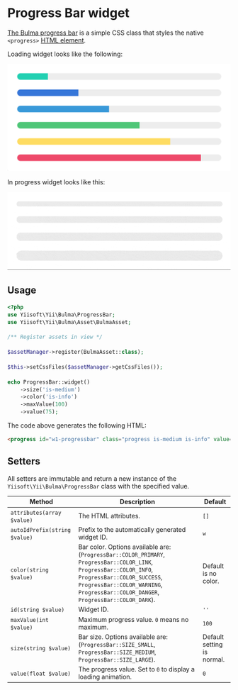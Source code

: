 # Progress Bar widget

[The Bulma progress bar](https://bulma.io/documentation/elements/progress/) is a simple CSS class that styles the native
`<progress>` [HTML element](https://developer.mozilla.org/en-US/docs/Web/HTML/Element/progress).

Loading widget looks like the following:

<p align="center">
    <img src="../images/progressbar.png">
</p>

In progress widget looks like this:

<p align="center">
    <img src="../images/progressbar-indeterminate.gif">
</p>

## Usage

```php
<?php
use Yiisoft\Yii\Bulma\ProgressBar;
use Yiisoft\Yii\Bulma\Asset\BulmaAsset;

/** Register assets in view */

$assetManager->register(BulmaAsset::class);

$this->setCssFiles($assetManager->getCssFiles());

echo ProgressBar::widget()
    ->size('is-medium')
    ->color('is-info')
    ->maxValue(100)
    ->value(75);
```

The code above generates the following HTML:

```html
<progress id="w1-progressbar" class="progress is-medium is-info" value="75" max="100">75%</progress>
```

## Setters

All setters are immutable and return a new instance of the `Yiisoft\Yii\Bulma\ProgressBar` class with the specified value.

Method | Description | Default
-------|-------------|---------
`attributes(array $value)` | The HTML attributes. | `[]`
`autoIdPrefix(string $value)` | Prefix to the automatically generated widget ID. | `w`
`color(string $value)` | Bar color. Options available are: (`ProgressBar::COLOR_PRIMARY`, `ProgressBar::COLOR_LINK`, `ProgressBar::COLOR_INFO`, `ProgressBar::COLOR_SUCCESS`, `ProgressBar::COLOR_WARNING`, `ProgressBar::COLOR_DANGER`, `ProgressBar::COLOR_DARK`). | Default is no color.
`id(string $value)` | Widget ID. | `''`
`maxValue(int $value)` | Maximum progress value. `0` means no maximum. | `100`
`size(string $value)` | Bar size. Options available are: (`ProgressBar::SIZE_SMALL`, `ProgressBar::SIZE_MEDIUM`, `ProgressBar::SIZE_LARGE`). | Default setting is normal.
`value(float $value)` | The progress value. Set to `0` to display a loading animation. | `0`
